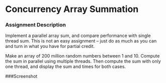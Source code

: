 # Concurrency Array Summation

### Assignment Description
Implement a parallel array sum, and compare performance with single thread sum. This is not an easy assignment – just do as much as you can and turn in what you have for partial credit.

Make an array of 200 million random numbers between 1 and 10. Compute the sum in parallel using multiple threads. Then compute the sum with only one thread, and display the sum and times for both cases.

###Screenshot
